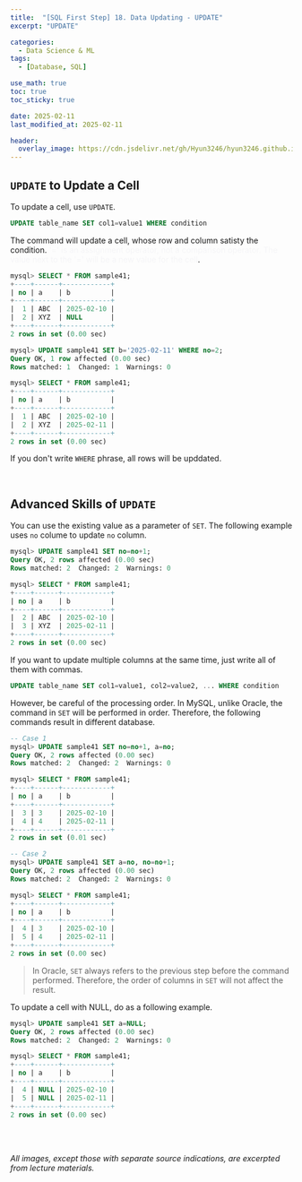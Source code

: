 ```yaml
---
title:  "[SQL First Step] 18. Data Updating - UPDATE"
excerpt: "UPDATE"

categories:
  - Data Science & ML
tags:
  - [Database, SQL]

use_math: true
toc: true
toc_sticky: true

date: 2025-02-11
last_modified_at: 2025-02-11

header:
  overlay_image: https://cdn.jsdelivr.net/gh/Hyun3246/hyun3246.github.io@master/image/overlay image/SQL First Step.png
---
```

## `UPDATE` to Update a Cell
To update a cell, use `UPDATE`.

```sql
UPDATE table_name SET col1=value1 WHERE condition
```

The command will update a cell, whose row and column satisty the condition. <span style="color:#F5F5F7">'=' is an assignment operator, not a comparison operator. The value next to the '=' will be a new value for the cell</span>.

```sql
mysql> SELECT * FROM sample41;
+----+------+------------+
| no | a    | b          |
+----+------+------------+
|  1 | ABC  | 2025-02-10 |
|  2 | XYZ  | NULL       |
+----+------+------------+
2 rows in set (0.00 sec)

mysql> UPDATE sample41 SET b='2025-02-11' WHERE no=2;
Query OK, 1 row affected (0.00 sec)
Rows matched: 1  Changed: 1  Warnings: 0

mysql> SELECT * FROM sample41;
+----+------+------------+
| no | a    | b          |
+----+------+------------+
|  1 | ABC  | 2025-02-10 |
|  2 | XYZ  | 2025-02-11 |
+----+------+------------+
2 rows in set (0.00 sec)
```

If you don't write `WHERE` phrase, all rows will be upddated.

<br/>

## Advanced Skills of `UPDATE`
You can use the existing value as a parameter of `SET`. The following example uses `no` colume to update `no` column.

```sql
mysql> UPDATE sample41 SET no=no+1;
Query OK, 2 rows affected (0.00 sec)
Rows matched: 2  Changed: 2  Warnings: 0

mysql> SELECT * FROM sample41;
+----+------+------------+
| no | a    | b          |
+----+------+------------+
|  2 | ABC  | 2025-02-10 |
|  3 | XYZ  | 2025-02-11 |
+----+------+------------+
2 rows in set (0.00 sec)
```

If you want to update multiple columns at the same time, just write all of them with commas.

```sql
UPDATE table_name SET col1=value1, col2=value2, ... WHERE condition
```

However, be careful of the processing order. In MySQL, unlike Oracle, the command in `SET` will be performed in order. Therefore, the following commands result in different database.

```sql
-- Case 1
mysql> UPDATE sample41 SET no=no+1, a=no;
Query OK, 2 rows affected (0.00 sec)
Rows matched: 2  Changed: 2  Warnings: 0

mysql> SELECT * FROM sample41;
+----+------+------------+
| no | a    | b          |
+----+------+------------+
|  3 | 3    | 2025-02-10 |
|  4 | 4    | 2025-02-11 |
+----+------+------------+
2 rows in set (0.01 sec)

-- Case 2
mysql> UPDATE sample41 SET a=no, no=no+1;
Query OK, 2 rows affected (0.00 sec)
Rows matched: 2  Changed: 2  Warnings: 0

mysql> SELECT * FROM sample41;
+----+------+------------+
| no | a    | b          |
+----+------+------------+
|  4 | 3    | 2025-02-10 |
|  5 | 4    | 2025-02-11 |
+----+------+------------+
2 rows in set (0.00 sec)
```

> In Oracle, `SET` always refers to the previous step before the command performed. Therefore, the order of columns in `SET` will not affect the result.

To update a cell with NULL, do as a following example.

```sql
mysql> UPDATE sample41 SET a=NULL;
Query OK, 2 rows affected (0.00 sec)
Rows matched: 2  Changed: 2  Warnings: 0

mysql> SELECT * FROM sample41;
+----+------+------------+
| no | a    | b          |
+----+------+------------+
|  4 | NULL | 2025-02-10 |
|  5 | NULL | 2025-02-11 |
+----+------+------------+
2 rows in set (0.00 sec)
```


<br/>
<br/>

*All images, except those with separate source indications, are excerpted from lecture materials.*